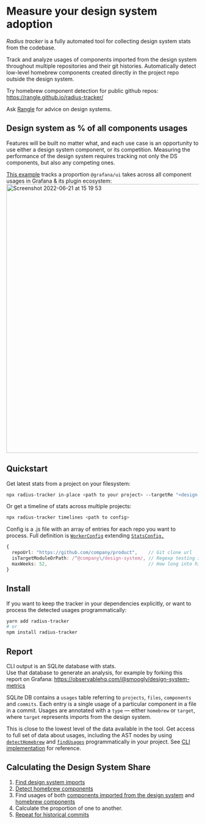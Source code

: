 # Measure your design system adoption

_Radius tracker_ is a fully automated tool for collecting design system stats from the codebase.

Track and analyze usages of components imported from the design system throughout multiple repositories and their git histories.
Automatically detect low-level homebrew components created directly in the project repo outside the design system.

Try homebrew component detection for public github repos: https://rangle.github.io/radius-tracker/

Ask [Rangle](https://rangle.io/ds-hub/) for advice on design systems.


## Design system as % of all components usages

Features will be built no matter what, and each use case is an opportunity to use either a design system component, or its competition.
Measuring the performance of the design system requires tracking not only the DS components, but also any competing ones.

[This example](https://observablehq.com/@smoogly/design-system-metrics) tracks a proportion `@grafana/ui` takes across all component usages in Grafana & its plugin ecosystem:  
[<img width="704" alt="Screenshot 2022-06-21 at 15 19 53" src="https://user-images.githubusercontent.com/6410842/174809230-f2be37c6-2ff2-4912-ba4b-a436dc961471.png">](https://observablehq.com/@smoogly/design-system-metrics)


## Quickstart

Get latest stats from a project on your filesystem:
```sh
npx radius-tracker in-place <path to your project> --targetRe "<design system module or path regexp>"
```

Or get a timeline of stats across multiple projects:
```sh
npx radius-tracker timelines <path to config>
```

Config is a .js file with an array of entries for each repo you want to process. Full definition is [`WorkerConfig`](https://github.com/rangle/radius-tracker/blob/fe510f3de53f519816fcdf83d93b987f3045e947/src/lib/cli/timelines/workerTypes.ts#L5-L8) extending [`StatsConfig.`](https://github.com/rangle/radius-tracker/blob/fe510f3de53f519816fcdf83d93b987f3045e947/src/lib/cli/sharedTypes.ts#L5-L17)

```ts
{
  repoUrl: "https://github.com/company/product",    // Git clone url
  isTargetModuleOrPath: /^@company\/design-system/, // Regexp testing if an import path comes from the design system
  maxWeeks: 52,                                     // How long into history should the tracker look
}
```


## Install

If you want to keep the tracker in your dependencies explicitly, or want to process the detected usages programmatically:
```sh
yarn add radius-tracker
# or
npm install radius-tracker
```


## Report

CLI output is an SQLite database with stats.  
Use that database to generate an analysis, for example by forking this report on Grafana: https://observablehq.com/@smoogly/design-system-metrics

SQLite DB contains a `usages` table referring to `projects`, `files`, `components` and `commits`. Each entry is a single usage of a particular component in a file in a commit. Usages are annotated with a `type` — either `homebrew` or `target`, where `target` represents imports from the design system.

This is close to the lowest level of the data available in the tool. Get access to full set of data about usages, including the AST nodes by using [`detectHomebrew`](https://github.com/rangle/radius-tracker/blob/fe510f3de53f519816fcdf83d93b987f3045e947/src/lib/detectHomebrew/detectHomebrew.ts#L41) and [`findUsages`](https://github.com/rangle/radius-tracker/blob/fe510f3de53f519816fcdf83d93b987f3045e947/src/lib/findUsages/findUsages.ts#L64) programmatically in your project. See [CLI implementation](https://github.com/rangle/radius-tracker/blob/fe510f3de53f519816fcdf83d93b987f3045e947/src/lib/cli/collectStats.ts#L23) for reference.


## Calculating the Design System Share

1. [Find design system imports](https://github.com/rangle/radius-tracker/blob/fe510f3de53f519816fcdf83d93b987f3045e947/src/lib/cli/collectStats.ts#L74)
2. [Detect homebrew components](https://github.com/rangle/radius-tracker/blob/fe510f3de53f519816fcdf83d93b987f3045e947/src/lib/cli/collectStats.ts#L99)
3. Find usages of both [components imported from the design system](https://github.com/rangle/radius-tracker/blob/fe510f3de53f519816fcdf83d93b987f3045e947/src/lib/cli/collectStats.ts#L84) and [homebrew components](https://github.com/rangle/radius-tracker/blob/fe510f3de53f519816fcdf83d93b987f3045e947/src/lib/cli/collectStats.ts#L108)
4. Calculate the proportion of one to another.
5. [Repeat for historical commits](https://github.com/rangle/radius-tracker/blob/fe510f3de53f519816fcdf83d93b987f3045e947/src/lib/cli/timelines/getTimelineForOneRepo.ts#L16)
